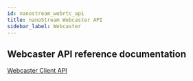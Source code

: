 ```yaml
---
id: nanostream_webrtc_api
title: nanoStream Webcaster API
sidebar_label: Webcaster
---
```


## Webcaster API reference documentation

 [Webcaster Client  API](https://webrtc.pages.nanocosmos.de/webcaster-api/docs/index.html)
